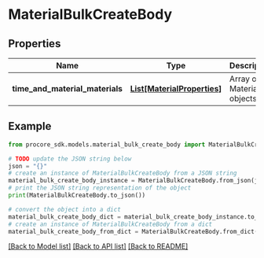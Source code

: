# MaterialBulkCreateBody


## Properties

Name | Type | Description | Notes
------------ | ------------- | ------------- | -------------
**time_and_material_materials** | [**List[MaterialProperties]**](MaterialProperties.md) | Array of Material objects | 

## Example

```python
from procore_sdk.models.material_bulk_create_body import MaterialBulkCreateBody

# TODO update the JSON string below
json = "{}"
# create an instance of MaterialBulkCreateBody from a JSON string
material_bulk_create_body_instance = MaterialBulkCreateBody.from_json(json)
# print the JSON string representation of the object
print(MaterialBulkCreateBody.to_json())

# convert the object into a dict
material_bulk_create_body_dict = material_bulk_create_body_instance.to_dict()
# create an instance of MaterialBulkCreateBody from a dict
material_bulk_create_body_from_dict = MaterialBulkCreateBody.from_dict(material_bulk_create_body_dict)
```
[[Back to Model list]](../README.md#documentation-for-models) [[Back to API list]](../README.md#documentation-for-api-endpoints) [[Back to README]](../README.md)


